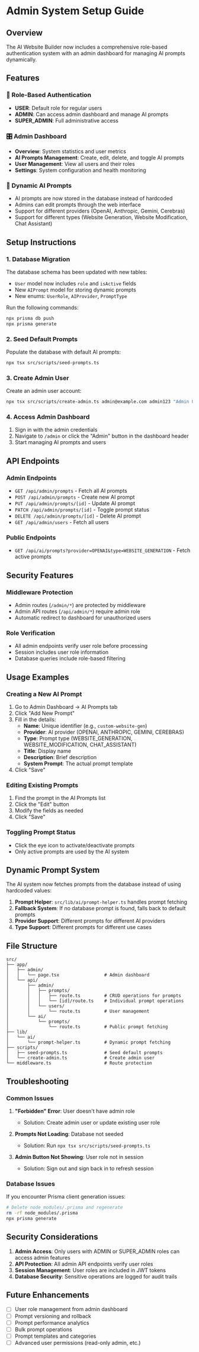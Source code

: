 # Admin System Setup Guide

## Overview

The AI Website Builder now includes a comprehensive role-based authentication system with an admin dashboard for managing AI prompts dynamically.

## Features

### 🔐 Role-Based Authentication
- **USER**: Default role for regular users
- **ADMIN**: Can access admin dashboard and manage AI prompts
- **SUPER_ADMIN**: Full administrative access

### 🎛️ Admin Dashboard
- **Overview**: System statistics and user metrics
- **AI Prompts Management**: Create, edit, delete, and toggle AI prompts
- **User Management**: View all users and their roles
- **Settings**: System configuration and health monitoring

### 🤖 Dynamic AI Prompts
- AI prompts are now stored in the database instead of hardcoded
- Admins can edit prompts through the web interface
- Support for different providers (OpenAI, Anthropic, Gemini, Cerebras)
- Support for different types (Website Generation, Website Modification, Chat Assistant)

## Setup Instructions

### 1. Database Migration
The database schema has been updated with new tables:
- `User` model now includes `role` and `isActive` fields
- New `AIPrompt` model for storing dynamic prompts
- New enums: `UserRole`, `AIProvider`, `PromptType`

Run the following commands:
```bash
npx prisma db push
npx prisma generate
```

### 2. Seed Default Prompts
Populate the database with default AI prompts:
```bash
npx tsx src/scripts/seed-prompts.ts
```

### 3. Create Admin User
Create an admin user account:
```bash
npx tsx src/scripts/create-admin.ts admin@example.com admin123 "Admin User"
```

### 4. Access Admin Dashboard
1. Sign in with the admin credentials
2. Navigate to `/admin` or click the "Admin" button in the dashboard header
3. Start managing AI prompts and users

## API Endpoints

### Admin Endpoints
- `GET /api/admin/prompts` - Fetch all AI prompts
- `POST /api/admin/prompts` - Create new AI prompt
- `PUT /api/admin/prompts/[id]` - Update AI prompt
- `PATCH /api/admin/prompts/[id]` - Toggle prompt status
- `DELETE /api/admin/prompts/[id]` - Delete AI prompt
- `GET /api/admin/users` - Fetch all users

### Public Endpoints
- `GET /api/ai/prompts?provider=OPENAI&type=WEBSITE_GENERATION` - Fetch active prompts

## Security Features

### Middleware Protection
- Admin routes (`/admin/*`) are protected by middleware
- Admin API routes (`/api/admin/*`) require admin role
- Automatic redirect to dashboard for unauthorized users

### Role Verification
- All admin endpoints verify user role before processing
- Session includes user role information
- Database queries include role-based filtering

## Usage Examples

### Creating a New AI Prompt
1. Go to Admin Dashboard → AI Prompts tab
2. Click "Add New Prompt"
3. Fill in the details:
   - **Name**: Unique identifier (e.g., `custom-website-gen`)
   - **Provider**: AI provider (OPENAI, ANTHROPIC, GEMINI, CEREBRAS)
   - **Type**: Prompt type (WEBSITE_GENERATION, WEBSITE_MODIFICATION, CHAT_ASSISTANT)
   - **Title**: Display name
   - **Description**: Brief description
   - **System Prompt**: The actual prompt template
4. Click "Save"

### Editing Existing Prompts
1. Find the prompt in the AI Prompts list
2. Click the "Edit" button
3. Modify the fields as needed
4. Click "Save"

### Toggling Prompt Status
- Click the eye icon to activate/deactivate prompts
- Only active prompts are used by the AI system

## Dynamic Prompt System

The AI system now fetches prompts from the database instead of using hardcoded values:

1. **Prompt Helper**: `src/lib/ai/prompt-helper.ts` handles prompt fetching
2. **Fallback System**: If no database prompt is found, falls back to default prompts
3. **Provider Support**: Different prompts for different AI providers
4. **Type Support**: Different prompts for different use cases

## File Structure

```
src/
├── app/
│   ├── admin/
│   │   └── page.tsx                 # Admin dashboard
│   └── api/
│       ├── admin/
│       │   ├── prompts/
│       │   │   ├── route.ts         # CRUD operations for prompts
│       │   │   └── [id]/route.ts    # Individual prompt operations
│       │   └── users/
│       │       └── route.ts         # User management
│       └── ai/
│           └── prompts/
│               └── route.ts         # Public prompt fetching
├── lib/
│   └── ai/
│       └── prompt-helper.ts         # Dynamic prompt fetching
├── scripts/
│   ├── seed-prompts.ts              # Seed default prompts
│   └── create-admin.ts              # Create admin user
└── middleware.ts                    # Route protection
```

## Troubleshooting

### Common Issues

1. **"Forbidden" Error**: User doesn't have admin role
   - Solution: Create admin user or update existing user role

2. **Prompts Not Loading**: Database not seeded
   - Solution: Run `npx tsx src/scripts/seed-prompts.ts`

3. **Admin Button Not Showing**: User role not in session
   - Solution: Sign out and sign back in to refresh session

### Database Issues

If you encounter Prisma client generation issues:
```bash
# Delete node_modules/.prisma and regenerate
rm -rf node_modules/.prisma
npx prisma generate
```

## Security Considerations

1. **Admin Access**: Only users with ADMIN or SUPER_ADMIN roles can access admin features
2. **API Protection**: All admin API endpoints verify user roles
3. **Session Management**: User roles are included in JWT tokens
4. **Database Security**: Sensitive operations are logged for audit trails

## Future Enhancements

- [ ] User role management from admin dashboard
- [ ] Prompt versioning and rollback
- [ ] Prompt performance analytics
- [ ] Bulk prompt operations
- [ ] Prompt templates and categories
- [ ] Advanced user permissions (read-only admin, etc.)
